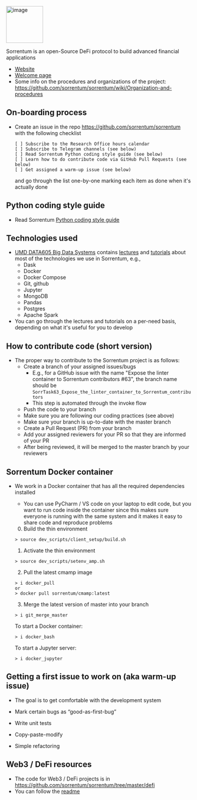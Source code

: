 <!--ts-->




<!--te-->

<img width="100" alt="image" src="https://user-images.githubusercontent.com/33238329/216777823-851b28ed-7d7a-4b52-9d71-ab38d146edc3.png">

Sorrentum is an open-Source DeFi protocol to build advanced financial applications

- [Website](https://www.sorrentum.org)
- [Welcome page](https://github.com/sorrentum/sorrentum/wiki/Welcome-to-the-Sorrentum-Project)
- Some info on the procedures and organizations of the project:
  https://github.com/sorrentum/sorrentum/wiki/Organization-and-procedures

## On-boarding process
- Create an issue in the repo https://github.com/sorrentum/sorrentum with the
  following checklist
  ```
  [ ] Subscribe to the Research Office hours calendar
  [ ] Subscribe to Telegram channels (see below)
  [ ] Read Sorrentum Python coding style guide (see below)
  [ ] Learn how to do contribute code via GitHub Pull Requests (see below)
  [ ] Get assigned a warm-up issue (see below)
  ```
  and go through the list one-by-one marking each item as done when it's actually
  done

## Python coding style guide
- Read Sorrentum [Python coding style guide](https://docs.google.com/document/d/1R6jhFDbZKvyDdbnSQ9DA_N8417YF13hMI_Uw4quO4Xk)

## Technologies used
- [UMD DATA605 Big Data Systems](https://github.com/gpsaggese/umd_data605)
  contains
   [lectures](https://github.com/gpsaggese/umd_data605/tree/main/lectures) and
   [tutorials](https://github.com/gpsaggese/umd_data605/tree/main/tutorials)
   about most of the technologies we use in Sorrentum, e.g.,
     - Dask
     - Docker
     - Docker Compose
     - Git, github
     - Jupyter
     - MongoDB
     - Pandas
     - Postgres
     - Apache Spark
- You can go through the lectures and tutorials on a per-need basis, depending on
  what it's useful for you to develop

## How to contribute code (short version)
- The proper way to contribute to the Sorrentum project is as follows:
  - Create a branch of your assigned issues/bugs
    - E.g., for a GitHub issue with the name "Expose the linter container to
      Sorrentum contributors #63", the branch name should be
      `SorrTask63_Expose_the_linter_container_to_Sorrentum_contributors`
    - This step is automated through the invoke flow
  - Push the code to your branch
  - Make sure you are following our coding practices (see above)
  - Make sure your branch is up-to-date with the master branch
  - Create a Pull Request (PR) from your branch
  - Add your assigned reviewers for your PR so that they are informed of your PR
  - After being reviewed, it will be merged to the master branch by your reviewers

## Sorrentum Docker container

- We work in a Docker container that has all the required dependencies installed
  - You can use PyCharm / VS code on your laptop to edit code, but you want to
    run code inside the container since this makes sure everyone is running with
    the same system and it makes it easy to share code and reproduce problems

  0) Build the thin environment
  ```
  > source dev_scripts/client_setup/build.sh
  ```

  1) Activate the thin environment
  ```
  > source dev_scripts/setenv_amp.sh
  ```

  2) Pull the latest cmamp image
  ```
  > i docker_pull
  or
  > docker pull sorrentum/cmamp:latest
  ```

  3) Merge the latest version of master into your branch

  ```
  > i git_merge_master
  ```

  To start a Docker container:
  ```
  > i docker_bash
  ```

  To start a Jupyter server:
  ```
  > i docker_jupyter
  ```

## Getting a first issue to work on (aka warm-up issue)
- The goal is to get comfortable with the development system

- Mark certain bugs as “good-as-first-bug”
- Write unit tests
- Copy-paste-modify
- Simple refactoring

## Web3 / DeFi resources
- The code for Web3 / DeFi projects is in
  https://github.com/sorrentum/sorrentum/tree/master/defi
- You can follow the [readme](https://github.com/sorrentum/sorrentum/tree/master/defi/README.md)
